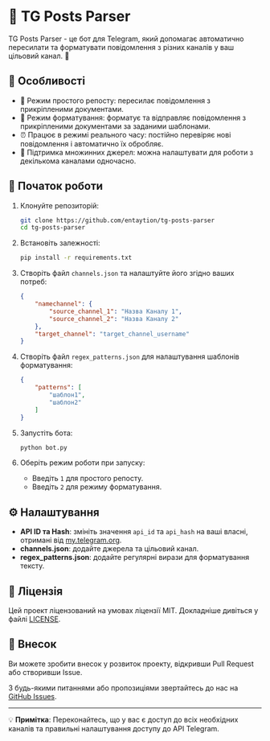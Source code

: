 # 📩 TG Posts Parser

TG Posts Parser - це бот для Telegram, який допомагає автоматично пересилати та форматувати повідомлення з різних каналів у ваш цільовий канал. 📲

## 📜 Особливості

- 🔄 Режим простого репосту: пересилає повідомлення з прикріпленими документами.
- 📝 Режим форматування: форматує та відправляє повідомлення з прикріпленими документами за заданими шаблонами.
- ⏰ Працює в режимі реального часу: постійно перевіряє нові повідомлення і автоматично їх обробляє.
- 📂 Підтримка множинних джерел: можна налаштувати для роботи з декількома каналами одночасно.

## 🚀 Початок роботи

1. Клонуйте репозиторій:

    ```bash
    git clone https://github.com/entaytion/tg-posts-parser
    cd tg-posts-parser
    ```

2. Встановіть залежності:

    ```bash
    pip install -r requirements.txt
    ```

3. Створіть файл `channels.json` та налаштуйте його згідно ваших потреб:

    ```json
    {
        "namechannel": {
            "source_channel_1": "Назва Каналу 1",
            "source_channel_2": "Назва Каналу 2"
        },
        "target_channel": "target_channel_username"
    }
    ```

4. Створіть файл `regex_patterns.json` для налаштування шаблонів форматування:

    ```json
    {
        "patterns": [
            "шаблон1",
            "шаблон2"
        ]
    }
    ```

5. Запустіть бота:

    ```bash
    python bot.py
    ```

6. Оберіть режим роботи при запуску:

    - Введіть `1` для простого репосту.
    - Введіть `2` для режиму форматування.

## ⚙️ Налаштування

- **API ID та Hash**: змініть значення `api_id` та `api_hash` на ваші власні, отримані від [my.telegram.org](https://my.telegram.org).
- **channels.json**: додайте джерела та цільовий канал.
- **regex_patterns.json**: додайте регулярні вирази для форматування тексту.

## 📄 Ліцензія

Цей проект ліцензований на умовах ліцензії MIT. Докладніше дивіться у файлі [LICENSE](LICENSE).

## 🌟 Внесок

Ви можете зробити внесок у розвиток проекту, відкривши Pull Request або створивши Issue.

З будь-якими питаннями або пропозиціями звертайтесь до нас на [GitHub Issues](https://github.com/entaytion/tg-posts-parser/issues).

---

💡 **Примітка**: Переконайтесь, що у вас є доступ до всіх необхідних каналів та правильні налаштування доступу до API Telegram.
